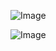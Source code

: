 ![Image](https://github.com/user-attachments/assets/b69b9d40-9a0c-4aba-ac3b-e286df5f921c)
<!-- Failed to upload "【哲风壁纸】原野景象-户外田野.png" -->
<!-- Failed to upload "【哲风壁纸】山间田野-惬意晴空.png" -->
![Image](https://github.com/user-attachments/assets/081913c3-3420-412e-abac-ef5896e614f6)